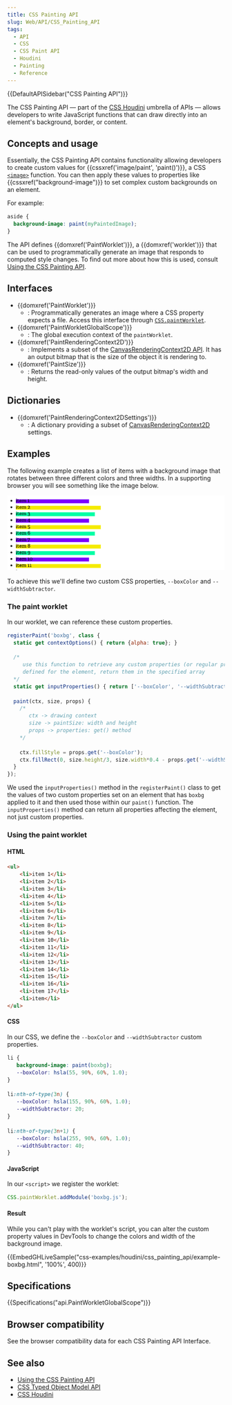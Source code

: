 ```yaml
---
title: CSS Painting API
slug: Web/API/CSS_Painting_API
tags:
  - API
  - CSS
  - CSS Paint API
  - Houdini
  - Painting
  - Reference
---
```

{{DefaultAPISidebar("CSS Painting API")}}

The CSS Painting API — part of the [CSS Houdini](/en-US/docs/Web/Guide/Houdini) umbrella of APIs — allows developers to write JavaScript functions that can draw directly into an element's background, border, or content.

## Concepts and usage

Essentially, the CSS Painting API contains functionality allowing developers to create custom values for {{cssxref('image/paint', 'paint()')}}, a CSS [`<image>`](/en-US/docs/Web/CSS/image) function. You can then apply these values to properties like {{cssxref("background-image")}} to set complex custom backgrounds on an element.

For example:

```css
aside {
  background-image: paint(myPaintedImage);
}
```

The API defines {{domxref('PaintWorklet')}}, a {{domxref('worklet')}} that can be used to programmatically generate an image that responds to computed style changes. To find out more about how this is used, consult [Using the CSS Painting API](/en-US/docs/Web/API/CSS_Painting_API/Guide).

## Interfaces

- {{domxref('PaintWorklet')}}
  - : Programmatically generates an image where a CSS property expects a file. Access this interface through [`CSS.paintWorklet`](/en-US/docs/Web/API/CSS/paintWorklet).
- {{domxref('PaintWorkletGlobalScope')}}
  - : The global execution context of the `paintWorklet`.
- {{domxref('PaintRenderingContext2D')}}
  - : Implements a subset of the [CanvasRenderingContext2D API](/en-US/docs/Web/API/CanvasRenderingContext2D). It has an output bitmap that is the size of the object it is rendering to.
- {{domxref('PaintSize')}}
  - : Returns the read-only values of the output bitmap's width and height.

## Dictionaries

- {{domxref('PaintRenderingContext2DSettings')}}
  - : A dictionary providing a subset of [CanvasRenderingContext2D](/en-US/docs/Web/API/CanvasRenderingContext2D) settings.

## Examples

The following example creates a list of items with a background image that rotates between three different colors and three widths. In a supporting browser you will see something like the image below.

![The width and color of the background image changes based on the custom properties](Guide/boxbg.png)

To achieve this we'll define two custom CSS properties, `--boxColor` and `--widthSubtractor`.

### The paint worklet

In our worklet, we can reference these custom properties.

```js
registerPaint('boxbg', class {
  static get contextOptions() { return {alpha: true}; }

  /*
     use this function to retrieve any custom properties (or regular properties, such as 'height')
     defined for the element, return them in the specified array
  */
  static get inputProperties() { return ['--boxColor', '--widthSubtractor']; }

  paint(ctx, size, props) {
    /*
       ctx -> drawing context
       size -> paintSize: width and height
       props -> properties: get() method
    */

    ctx.fillStyle = props.get('--boxColor');
    ctx.fillRect(0, size.height/3, size.width*0.4 - props.get('--widthSubtractor'), size.height*0.6);
  }
});
```

We used the `inputProperties()` method in the `registerPaint()` class to get the values of two custom properties set on an element that has `boxbg` applied to it and then used those within our `paint()` function. The `inputProperties()` method can return all properties affecting the element, not just custom properties.

### Using the paint worklet

#### HTML

```html
<ul>
    <li>item 1</li>
    <li>item 2</li>
    <li>item 3</li>
    <li>item 4</li>
    <li>item 5</li>
    <li>item 6</li>
    <li>item 7</li>
    <li>item 8</li>
    <li>item 9</li>
    <li>item 10</li>
    <li>item 11</li>
    <li>item 12</li>
    <li>item 13</li>
    <li>item 14</li>
    <li>item 15</li>
    <li>item 16</li>
    <li>item 17</li>
    <li>item</li>
</ul>
```

#### CSS

In our CSS, we define the `--boxColor` and `--widthSubtractor` custom properties.

```css
li {
   background-image: paint(boxbg);
   --boxColor: hsla(55, 90%, 60%, 1.0);
}

li:nth-of-type(3n) {
   --boxColor: hsla(155, 90%, 60%, 1.0);
   --widthSubtractor: 20;
}

li:nth-of-type(3n+1) {
   --boxColor: hsla(255, 90%, 60%, 1.0);
   --widthSubtractor: 40;
}
```

#### JavaScript

In our `<script>` we register the worklet:

```js
CSS.paintWorklet.addModule('boxbg.js');
```

#### Result

While you can't play with the worklet's script, you can alter the custom property values in DevTools to change the colors and width of the background image.

{{EmbedGHLiveSample("css-examples/houdini/css_painting_api/example-boxbg.html", '100%', 400)}}

## Specifications

{{Specifications("api.PaintWorkletGlobalScope")}}

## Browser compatibility

See the browser compatibility data for each CSS Painting API Interface.

## See also

- [Using the CSS Painting API](/en-US/docs/Web/API/CSS_Painting_API/Guide)
- [CSS Typed Object Model API](/en-US/docs/Web/API/CSS_Typed_OM_API)
- [CSS Houdini](/en-US/docs/Web/Guide/Houdini)
